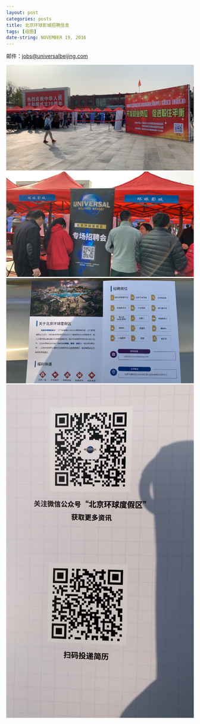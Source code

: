 ```yaml
---
layout: post
categories: posts
title: 北京环球影城招聘信息 
tags: [组图]
date-string: NOVEMBER 19, 2016
---
```

<script src="//ajax.googleapis.com/ajax/libs/jquery/1.9.1/jquery.min.js"></script>
<script>window.jQuery || document.write('<script src="_/js/libs/jquery-1.9.1.min.js"><\/script>')</script>


邮件：jobs@universalbeijing.com


<center>
    <div class="photoset-grid-custom" data-layout="213">
        <img src="/images/2019-10-22/ad_1.jpg">
        <img src="/images/2019-10-22/ad_2.jpg">
        <img src="/images/2019-10-22/ad_3.jpg">
        <img src="/images/2019-10-22/ad_4.jpg">
    </div>
</center>

<script src="/assets/js/jquery.photoset-grid.js"></script>

<script type="text/javascript">
    $('.photoset-grid-custom').photosetGrid({
    // Set the gutter between columns and rows
    gutter: '5px',
  
    // Wrap the images in links
    highresLinks: true,
  
    // Asign a common rel attribute
    rel: 'print-gallery',

    onInit: function(){},
    
    onComplete: function(){
        // Show the grid after it renders
        $('.photoset-grid-custom').attr('style', '');
    }
});
</script>
